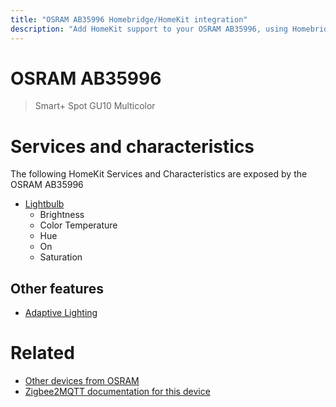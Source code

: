 ```yaml
---
title: "OSRAM AB35996 Homebridge/HomeKit integration"
description: "Add HomeKit support to your OSRAM AB35996, using Homebridge, Zigbee2MQTT and homebridge-z2m."
---
```

<!---
This file has been GENERATED using src/docgen/docgen.ts
DO NOT EDIT THIS FILE MANUALLY!
-->
# OSRAM AB35996
> Smart+ Spot GU10 Multicolor


# Services and characteristics
The following HomeKit Services and Characteristics are exposed by
the OSRAM AB35996

* [Lightbulb](../../light.md)
  * Brightness
  * Color Temperature
  * Hue
  * On
  * Saturation


## Other features
* [Adaptive Lighting](../../light.md)


# Related
* [Other devices from OSRAM](../index.md#osram)
* [Zigbee2MQTT documentation for this device](https://www.zigbee2mqtt.io/devices/AB35996.html)